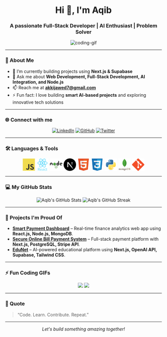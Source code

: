 <h1 align="center">Hi 👋, I'm Aqib</h1>
<h3 align="center">A passionate Full-Stack Developer | AI Enthusiast | Problem Solver</h3>

<p align="center">
  <img src="https://media.giphy.com/media/3o7aD2saalBwwftBIY/giphy.gif" width="40%" alt="coding-gif"/>
</p>

---

### 🌱 About Me
- 🔭 I’m currently building projects using **Next.js & Supabase**  
- 💬 Ask me about **Web Development, Full-Stack Development, AI Integration, and Node.js**  
- 📫 Reach me at **akkijawed7@gmail.com**  
- ⚡ Fun fact: I love building **smart AI-based projects** and exploring innovative tech solutions  

---

### 🌐 Connect with me
<p align="center">
  <a href="https://linkedin.com/in/aqib-jawed" target="_blank"><img src="https://img.shields.io/badge/LinkedIn-0077B5?style=for-the-badge&logo=linkedin&logoColor=white" alt="LinkedIn"/></a>
  <a href="https://github.com/Akki-Aqib" target="_blank"><img src="https://img.shields.io/badge/GitHub-181717?style=for-the-badge&logo=github&logoColor=white" alt="GitHub"/></a>
  <a href="https://twitter.com/your-twitter" target="_blank"><img src="https://img.shields.io/badge/Twitter-1DA1F2?style=for-the-badge&logo=twitter&logoColor=white" alt="Twitter"/></a>
</p>

---

### 🛠️ Languages & Tools
<p align="center">
  <img src="https://raw.githubusercontent.com/devicons/devicon/master/icons/javascript/javascript-original.svg" width="40" height="40"/>
  <img src="https://raw.githubusercontent.com/devicons/devicon/master/icons/react/react-original-wordmark.svg" width="40" height="40"/>
  <img src="https://raw.githubusercontent.com/devicons/devicon/master/icons/nodejs/nodejs-original-wordmark.svg" width="40" height="40"/>
  <img src="https://raw.githubusercontent.com/devicons/devicon/master/icons/nextjs/nextjs-original.svg" width="40" height="40"/>
  <img src="https://raw.githubusercontent.com/devicons/devicon/master/icons/html5/html5-original.svg" width="40" height="40"/>
  <img src="https://raw.githubusercontent.com/devicons/devicon/master/icons/css3/css3-original.svg" width="40" height="40"/>
  <img src="https://raw.githubusercontent.com/devicons/devicon/master/icons/python/python-original.svg" width="40" height="40"/>
  <img src="https://raw.githubusercontent.com/devicons/devicon/master/icons/mongodb/mongodb-original-wordmark.svg" width="40" height="40"/>
  <img src="https://raw.githubusercontent.com/devicons/devicon/master/icons/git/git-original.svg" width="40" height="40"/>
</p>

---

### 💻 My GitHub Stats
<p align="center">
  <img src="https://github-readme-stats.vercel.app/api?username=aqib7&show_icons=true&theme=github_dark&hide_border=true" alt="Aqib's GitHub Stats"/>
  <img src="https://github-readme-streak-stats.herokuapp.com/?user=aqib7&theme=github-dark-blue&hide_border=true" alt="Aqib's GitHub Streak"/>
</p>

---

### 🚀 Projects I'm Proud Of
- **[Smart Payment Dashboard](https://github.com/Akki-Aqib/smart-payment-dashboard)** – Real-time finance analytics web app using **React.js, Node.js, MongoDB**.  
- **[Secure Online Bill Payment System](https://github.com/Akki-Aqib/secure-bill-payment)** – Full-stack payment platform with **Next.js, PostgreSQL, Stripe API**.  
- **[EduNet](https://github.com/Akki-Aqib/edunet-ai)** – AI-powered educational platform using **Next.js, OpenAI API, Supabase, Tailwind CSS**.  

---

### ⚡ Fun Coding GIFs
<p align="center">
  <img src="https://media.giphy.com/media/l41lI4bYmcsPJX9Go/giphy.gif" width="300"/>
  <img src="https://media.giphy.com/media/3o7aCSPqXE5C6T8tBC/giphy.gif" width="300"/>
</p>

---

### 📝 Quote
> “Code. Learn. Contribute. Repeat.”  

---

<p align="center">
  <i>Let's build something amazing together!</i>
</p>
